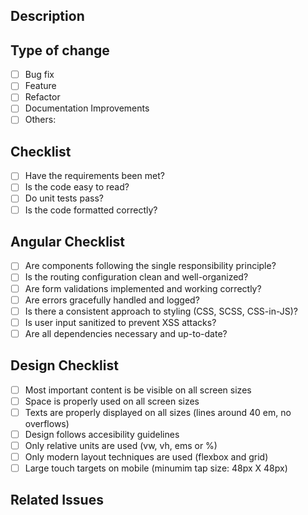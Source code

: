 ## Description



## Type of change

- [ ] Bug fix
- [ ] Feature
- [ ] Refactor
- [ ] Documentation Improvements
- [ ] Others:

## Checklist

- [ ] Have the requirements been met?
- [ ] Is the code easy to read?
- [ ] Do unit tests pass?
- [ ] Is the code formatted correctly?

## Angular Checklist

- [ ] Are components following the single responsibility principle?
- [ ] Is the routing configuration clean and well-organized?
- [ ] Are form validations implemented and working correctly?
- [ ] Are errors gracefully handled and logged?
- [ ] Is there a consistent approach to styling (CSS, SCSS, CSS-in-JS)?
- [ ] Is user input sanitized to prevent XSS attacks?
- [ ] Are all dependencies necessary and up-to-date?

## Design Checklist
- [ ] Most important content is be visible on all screen sizes
- [ ] Space is properly used on all screen sizes
- [ ] Texts are properly displayed on all sizes (lines around 40 em, no overflows)
- [ ] Design follows accesibility guidelines
- [ ] Only relative units are used (vw, vh, ems or %)
- [ ] Only modern layout techniques are used (flexbox and grid)
- [ ] Large touch targets on mobile (minumim tap size: 48px X 48px)

## Related Issues


